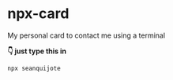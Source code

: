 # npx-card
My personal card to contact me using a terminal
 
 <strong>👇 just type this in</strong>
```bash
npx seanquijote
```